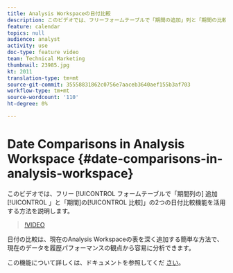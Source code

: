 ```yaml
---
title: Analysis Workspaceの日付比較
description: このビデオでは、フリーフォームテーブルで「期間の追加」列と「期間の比較」の2つの日付比較機能を活用する方法を説明します。
feature: calendar
topics: null
audience: analyst
activity: use
doc-type: feature video
team: Technical Marketing
thumbnail: 23985.jpg
kt: 2011
translation-type: tm+mt
source-git-commit: 35558831862c0756e7aaceb3640aef155b3af703
workflow-type: tm+mt
source-wordcount: '110'
ht-degree: 0%

---
```



# Date Comparisons in Analysis Workspace {#date-comparisons-in-analysis-workspace}

このビデオでは、フリー [!UICONTROL フォームテーブルで「期間列の] 追加[!UICONTROL 」と「期間]の[!UICONTROL 比較]」の2つの日付比較機能を活用する方法を説明します。

>[!VIDEO](https://video.tv.adobe.com/v/23985/?quality=12)

日付の比較は、現在のAnalysis Workspaceの表を深く追加する簡単な方法で、現在のデータを履歴パフォーマンスの観点から容易に分析できます。

この機能について詳しくは、ドキュメントを参照してくだ [さい](https://marketing.adobe.com/resources/help/en_US/analytics/analysis-workspace/time_comparison.html)。
